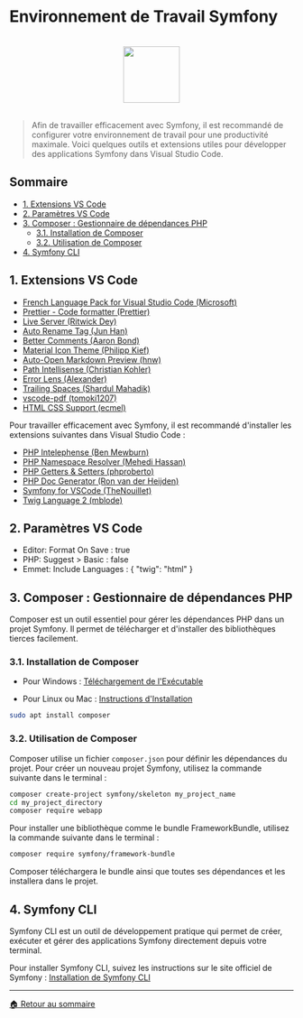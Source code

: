 # Environnement de Travail Symfony

<br>

<center>
<img src="https://symfony.com/logos/symfony_black_03.png" width="100">
</center>

<br>

> Afin de travailler efficacement avec Symfony, il est recommandé de configurer votre environnement de travail pour une productivité maximale. Voici quelques outils et extensions utiles pour développer des applications Symfony dans Visual Studio Code.

## Sommaire

-   [1. Extensions VS Code](#1-extensions-vs-code)
-   [2. Paramètres VS Code](#2-paramètres-vs-code)
-   [3. Composer : Gestionnaire de dépendances PHP](#3-composer--gestionnaire-de-dépendances-php)
    -   [3.1. Installation de Composer](#31-installation-de-composer)
    -   [3.2. Utilisation de Composer](#32-utilisation-de-composer)
-   [4. Symfony CLI](#4-symfony-cli)

## 1. Extensions VS Code

-   [French Language Pack for Visual Studio Code (Microsoft)](https://marketplace.visualstudio.com/items?itemName=MS-CEINTL.vscode-language-pack-fr)
-   [Prettier - Code formatter (Prettier)](https://marketplace.visualstudio.com/items?itemName=esbenp.prettier-vscode)
-   [Live Server (Ritwick Dey)](https://marketplace.visualstudio.com/items?itemName=ritwickdey.LiveServer)
-   [Auto Rename Tag (Jun Han)](https://marketplace.visualstudio.com/items?itemName=formulahendry.auto-rename-tag)
-   [Better Comments (Aaron Bond)](https://marketplace.visualstudio.com/items?itemName=aaron-bond.better-comments)
-   [Material Icon Theme (Philipp Kief)](https://marketplace.visualstudio.com/items?itemName=PKief.material-icon-theme)
-   [Auto-Open Markdown Preview (hnw)](https://marketplace.visualstudio.com/items?itemName=hnw.vscode-auto-open-markdown-preview)
-   [Path Intellisense (Christian Kohler)](https://marketplace.visualstudio.com/items?itemName=christian-kohler.path-intellisense)
-   [Error Lens (Alexander)](https://marketplace.visualstudio.com/items?itemName=usernamehw.errorlens)
-   [Trailing Spaces (Shardul Mahadik)](https://marketplace.visualstudio.com/items?itemName=shardulm94.trailing-spaces)
-   [vscode-pdf (tomoki1207)](https://marketplace.visualstudio.com/items?itemName=tomoki1207.pdf)
-   [HTML CSS Support (ecmel)](https://marketplace.visualstudio.com/items?itemName=ecmel.vscode-html-css)

Pour travailler efficacement avec Symfony, il est recommandé d'installer les extensions suivantes dans Visual Studio Code :

-   [PHP Intelephense (Ben Mewburn)](https://marketplace.visualstudio.com/items?itemName=bmewburn.vscode-intelephense-client)
-   [PHP Namespace Resolver (Mehedi Hassan)](https://marketplace.visualstudio.com/items?itemName=MehediDracula.php-namespace-resolver)
-   [PHP Getters & Setters (phproberto)](https://marketplace.visualstudio.com/items?itemName=phproberto.vscode-php-getters-setters)
-   [PHP Doc Generator (Ron van der Heijden)](https://marketplace.visualstudio.com/items?itemName=ronvanderheijden.phpdoc-generator)
-   [Symfony for VSCode (TheNouillet)](https://marketplace.visualstudio.com/items?itemName=TheNouillet.symfony-vscode)
-   [Twig Language 2 (mblode)](https://marketplace.visualstudio.com/items?itemName=mblode.twig-language-2)

## 2. Paramètres VS Code

-   Editor: Format On Save : true
-   PHP: Suggest > Basic : false
-   Emmet: Include Languages : { "twig": "html" }

## 3. Composer : Gestionnaire de dépendances PHP

Composer est un outil essentiel pour gérer les dépendances PHP dans un projet Symfony. Il permet de télécharger et d'installer des bibliothèques tierces facilement.

### 3.1. Installation de Composer

-   Pour Windows : [Téléchargement de l'Exécutable](https://getcomposer.org/Composer-Setup.exe)

-   Pour Linux ou Mac : [Instructions d'Installation](https://getcomposer.org/doc/00-intro.md#installation-linux-unix-macos)

```bash
sudo apt install composer
```

### 3.2. Utilisation de Composer

Composer utilise un fichier `composer.json` pour définir les dépendances du projet. Pour créer un nouveau projet Symfony, utilisez la commande suivante dans le terminal :

```bash
composer create-project symfony/skeleton my_project_name
cd my_project_directory
composer require webapp
```

Pour installer une bibliothèque comme le bundle FrameworkBundle, utilisez la commande suivante dans le terminal :

```bash
composer require symfony/framework-bundle
```

Composer téléchargera le bundle ainsi que toutes ses dépendances et les installera dans le projet.

## 4. Symfony CLI

Symfony CLI est un outil de développement pratique qui permet de créer, exécuter et gérer des applications Symfony directement depuis votre terminal.

Pour installer Symfony CLI, suivez les instructions sur le site officiel de Symfony : [Installation de Symfony CLI](https://symfony.com/download)

---

[🏠 Retour au sommaire](#)
